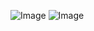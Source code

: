 
![Image](https://github.com/user-attachments/assets/3f6c5692-edc8-46df-89a6-07c7e907c626)
![Image](https://github.com/user-attachments/assets/72bf52bf-d114-4b68-8c2b-978c0393bdba)
 

